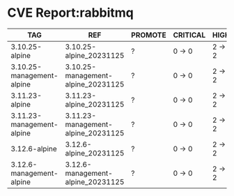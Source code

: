 # CVE Report:rabbitmq
|            TAG            |                REF                 | PROMOTE | CRITICAL |  HIGH  | MEDIUM |  LOW   | UNKNOWN |
|---------------------------|------------------------------------|---------|----------|--------|--------|--------|---------|
| 3.10.25-alpine            | 3.10.25-alpine_20231125            | ?       | 0 -> 0   | 2 -> 2 | 2 -> 2 | 0 -> 0 | 0 -> 0  |
| 3.10.25-management-alpine | 3.10.25-management-alpine_20231125 | ?       | 0 -> 0   | 2 -> 2 | 2 -> 2 | 0 -> 0 | 0 -> 0  |
| 3.11.23-alpine            | 3.11.23-alpine_20231125            | ?       | 0 -> 0   | 2 -> 2 | 2 -> 2 | 0 -> 0 | 0 -> 0  |
| 3.11.23-management-alpine | 3.11.23-management-alpine_20231125 | ?       | 0 -> 0   | 2 -> 2 | 2 -> 2 | 0 -> 0 | 0 -> 0  |
| 3.12.6-alpine             | 3.12.6-alpine_20231125             | ?       | 0 -> 0   | 2 -> 2 | 2 -> 2 | 0 -> 0 | 0 -> 0  |
| 3.12.6-management-alpine  | 3.12.6-management-alpine_20231125  | ?       | 0 -> 0   | 2 -> 2 | 2 -> 2 | 0 -> 0 | 0 -> 0  |
